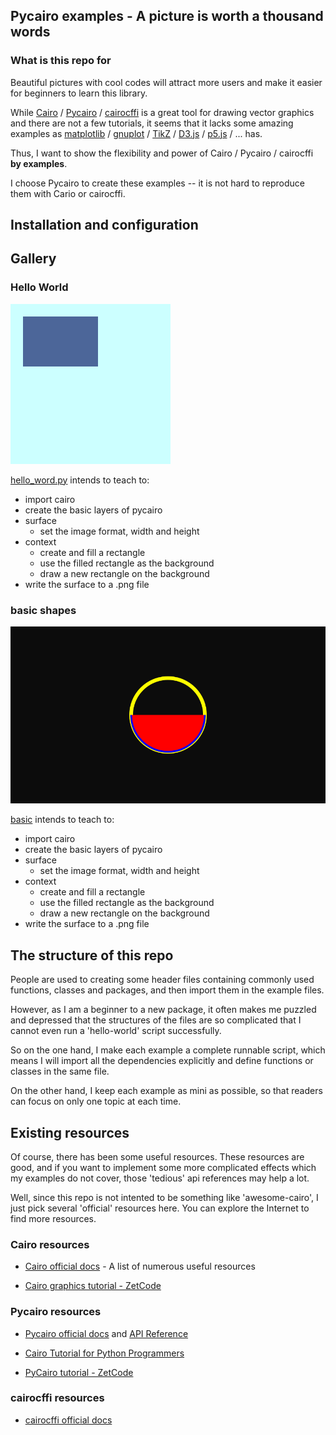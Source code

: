 ## Pycairo examples - A picture is worth a thousand words

### What is this repo for

Beautiful pictures with cool codes will attract more users and make it easier for beginners to learn this library.

While [Cairo](https://cairographics.org/) / [Pycairo](https://github.com/pygobject/pycairo) / [cairocffi](https://github.com/Kozea/cairocffi) is a great tool for drawing vector graphics and there are not a few tutorials, it seems that it lacks some amazing examples as [matplotlib](https://matplotlib.org/gallery/index.html) / [gnuplot](http://gnuplot.sourceforge.net/demo_5.0/) / [TikZ](http://www.texample.net/tikz/examples/all/) / [D3.js](https://github.com/d3/d3/wiki/Gallery) / [p5.js](https://p5js.org/examples/) / ... has.

Thus, I want to show the flexibility and power of Cairo / Pycairo / cairocffi **by examples**.

I choose Pycairo to create these examples -- it is not hard to reproduce them with Cario or cairocffi.

## Installation and configuration


## Gallery

### Hello World

![hello_world](./basic/hello_world.png)

[hello_word.py](./basic/hello_world.py) intends to teach to:

- import cairo
- create the basic layers of pycairo
- surface
  - set the image format, width and height
- context
    - create and fill a rectangle
    - use the filled rectangle as the background
    - draw a new rectangle on the background
- write the surface to a .png file

### basic shapes

![basic](./basic/arcs.png)

[basic](./basic/arcs.py) intends to teach to:

- import cairo
- create the basic layers of pycairo
- surface
  - set the image format, width and height
- context
    - create and fill a rectangle
    - use the filled rectangle as the background
    - draw a new rectangle on the background
- write the surface to a .png file

## The structure of this repo

People are used to creating some header files containing commonly used functions, classes and packages, and then import them in the example files.

However, as I am a beginner to a new package, it often makes me puzzled and depressed that the structures of the files are so complicated that I cannot even run a 'hello-world' script successfully.

So on the one hand, I make each example a complete runnable script, which means I will import all the dependencies explicitly and define functions or classes in the same file.

On the other hand, I keep each example as mini as possible, so that readers can focus on only one topic at each time.

## Existing resources

Of course, there has been some useful resources. These resources are good, and if you want to implement some more complicated effects which my examples do not cover, those 'tedious' api references may help a lot.

Well, since this repo is not intented to be something like 'awesome-cairo', I just pick several 'official' resources here. You can explore the Internet to find more resources.

### Cairo resources

* [Cairo official docs](https://www.cairographics.org/documentation/) - A list of numerous useful resources

* [Cairo graphics tutorial - ZetCode](http://zetcode.com/gfx/cairo/)

### Pycairo resources

* [Pycairo official docs](https://pycairo.readthedocs.io/en/latest/) and [API Reference](https://pycairo.readthedocs.io/en/latest/reference/index.html)

* [Cairo Tutorial for Python Programmers](http://www.tortall.net/mu/wiki/CairoTutorial)

* [PyCairo tutorial - ZetCode](http://zetcode.com/gfx/pycairo/)

### cairocffi resources

* [cairocffi official docs](http://cairocffi.readthedocs.io/en/latest/index.html)
